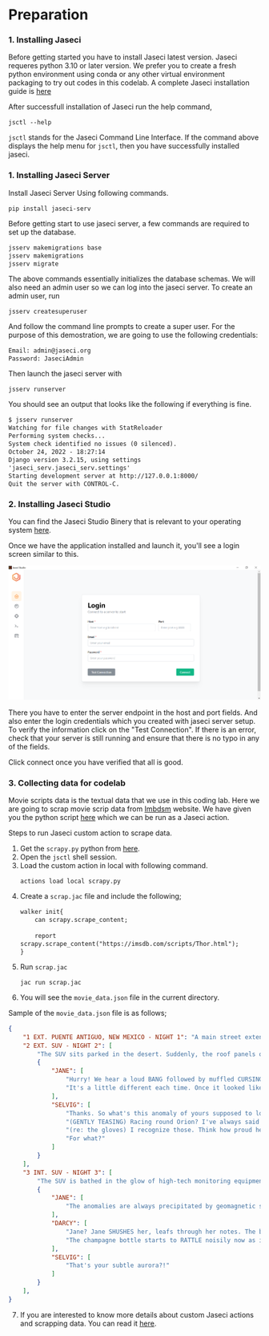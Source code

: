 # Preparation

### **1. Installing Jaseci**
Before getting started you have to install Jaseci latest version. Jaseci requeres python 3.10 or later version. We prefer you to create a fresh python environment using conda or any other virtual environment packaging to try out codes in this codelab. A complete Jaseci installation guide is
[here](../../../docs/docs/getting-started/installation.md)

After successfull installation of Jaseci run the help command,

```
jsctl --help
```

`jsctl` stands for the Jaseci Command Line Interface.
If the command above displays the help menu for `jsctl`, then you have successfully installed jaseci.

### **1. Installing Jaseci Server**

Install Jaseci Server Using following commands.

```
pip install jaseci-serv
```

Before getting start to use jaseci server, a few commands are required to set up the database.
```
jsserv makemigrations base
jsserv makemigrations
jsserv migrate
```
The above commands essentially initializes the database schemas. We will also need an admin user so we can log into the jaseci server. To create an admin user, run

```
jsserv createsuperuser
```

And follow the command line prompts to create a super user. For the purpose of this demostration, we are going to use the following credentials:

```
Email: admin@jaseci.org
Password: JaseciAdmin
```
Then launch the jaseci server with

```
jsserv runserver
```

You should see an output that looks like the following if everything is fine.

```
$ jsserv runserver
Watching for file changes with StatReloader
Performing system checks...
System check identified no issues (0 silenced).
October 24, 2022 - 18:27:14
Django version 3.2.15, using settings 'jaseci_serv.jaseci_serv.settings'
Starting development server at http://127.0.0.1:8000/
Quit the server with CONTROL-C.
```
### **2. Installing Jaseci Studio**

You can find the Jaseci Studio Binery that is relevant to your operating system [here](https://github.com/Jaseci-Labs/jaseci/releases/tag/v1.4.0.8).

Once we have the application installed and launch it, you'll see a login screen similar to this.

![Jaseci Studio Login]("./../../images/jaseci_studio_login.png)

There you have to enter the server endpoint in the host and port fields. And also enter the login credentials which you created with jaseci server setup. To verify the information click on the "Test Connection". If there is an error, check that your server is still running and ensure that there is no typo in any of the fields.

Click connect once you have verified that all is good.

### **3. Collecting data for codelab**

Movie scripts data is the textual data that we use in this coding lab. Here we are going to scrap movie scrip data from [Imbdsm](https://imsdb.com/) website. We have given you the python script [here](../code/scrapy.py) which we can be run as a Jaseci action.

Steps to run Jaseci custom action to scrape data.

1. Get the `scrapy.py` python from [here](../code/scrapy.py).
2. Open the `jsctl` shell session.
3. Load the custom action in local with following command.
   ```
   actions load local scrapy.py
   ```
4. Create a `scrap.jac` file and include the following;
    ```jac
    walker init{
        can scrapy.scrape_content;

        report scrapy.scrape_content("https://imsdb.com/scripts/Thor.html");
    }
    ```
5. Run `scrap.jac`
   ```
   jac run scrap.jac
   ```
6. You will see the `movie_data.json` file in the current directory.

Sample of the `movie_data.json` file is as follows;

```json
{
    "1 EXT. PUENTE ANTIGUO, NEW MEXICO - NIGHT 1": "A main street extends before us in this one-horse town, set amid endless flat, arid scrubland. A large SUV slowly moves down the street and heads out of town.",
    "2 EXT. SUV - NIGHT 2": [
        "The SUV sits parked in the desert. Suddenly, the roof panels of the SUV FOLD OPEN. The underside of the panels house a variety of hand-built ASTRONOMICAL DEVICES, which now point at the sky. JANE FOSTER (late 20's) pops her head through the roof. She positions a MAGNETOMETER, so its monitor calibrates with the constellations above. It appears to be cobbled together from spare parts of other devices.",
        {
            "JANE": [
                "Hurry! We hear a loud BANG followed by muffled CURSING from below. Jane offers a hand down to ERIK SELVIG (60) who emerges as well, rubbing his head. JANE (CONT'D) Oh-- watch your head.",
                "It's a little different each time. Once it looked like, I don't know, melted stars, pooling in a corner of the sky. But last week it was a rolling rainbow ribbon--",
            ],
            "SELVIG": [
                "Thanks. So what's this anomaly of yours supposed to look like?",
                "(GENTLY TEASING) Racing round Orion? I've always said you should have been a poet. Jane reigns in her excitement. She tries for dignity. 4th BLUE REVISIONS 03-26-10 1A.",
                "(re: the gloves) I recognize those. Think how proud he'd be to see you now. Jane's grin fades to a sad smile.",
                "For what?"
            ]
        }
    ],
    "3 INT. SUV - NIGHT 3": [
        "The SUV is bathed in the glow of high-tech monitoring equipment and laptops, some looking like they're held together with duct tape. Jane opens a well-worn NOTEBOOK of handwritten notes and calculations. Selvig watches the frustrated Jane with sympathy.",
        {
            "JANE": [
                "The anomalies are always precipitated by geomagnetic storms. She shows him a complicated CHART she's drawn in the book, tracking occurrences and patterns. I just don't understand. Something catches Darcy's eye out the driver's side mirror. She adjusts it. In the distance",
            ],
            "DARCY": [
                "Jane? Jane SHUSHES her, leafs through her notes. The bottle of champagne begins to vibrate.",
                "The champagne bottle starts to RATTLE noisily now as it shakes more violently, pressure building up inside it, when the cork EXPLODES out of it. Champagne goes spewing everywhere -- over equipment, over Jane. DARCY (CONT'D) Jane?",
            ],
            "SELVIG": [
                "That's your subtle aurora?!"
            ]
        }
    ],
}
```

7. If you are interested to know more details about custom Jaseci actions and scrapping data. You can read it [here](../codelabs/7_creating_custom_action_to_scrap_movie_data.md).
